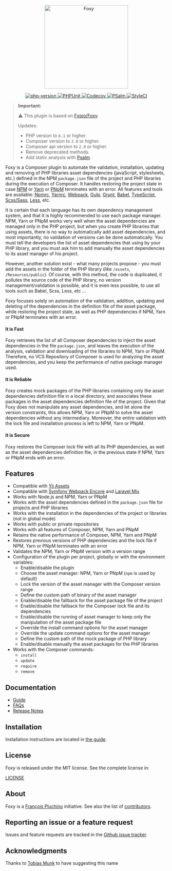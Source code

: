 <p align="center"><a href="https://github.com/php-forge/foxy" target="_blank">
    <img src="https://foxypkg.com/assets/img/logo.svg" width="260" alt="Foxy">
</a></p>

<p align="center">
    <a href="https://www.php.net/releases/8.1/en.php" target="_blank">
        <img src="https://img.shields.io/badge/PHP-%3E%3D8.1-787CB5" alt="php-version">
    </a>
    <a href="https://github.com/php-forge/foxy/actions/workflows/build.yml" target="_blank">
        <img src="https://github.com/php-forge/foxy/actions/workflows/build.yml/badge.svg" alt="PHPUnit">
    </a> 
    <a href="https://codecov.io/gh/php-forge/foxy" target="_blank">
        <img src="https://codecov.io/gh/php-forge/foxy/branch/main/graph/badge.svg?token=MF0XUGVLYC" alt="Codecov">
    </a>
    <a href="https://github.com/yii2-extensions/asset-bootstrap5/actions/workflows/static.yml" target="_blank">
        <img src="https://github.com/yii2-extensions/asset-bootstrap5/actions/workflows/static.yml/badge.svg" alt="PSalm">
    </a>      
    <a href="https://github.styleci.io/repos/745652761?branch=main" target="_blank">
        <img src="https://github.styleci.io/repos/745652761/shield?branch=main" alt="StyleCI">
    </a>  
</p>

> **Important:**
>
> ⚠ This plugin is based on [Fxpio/Foxy](https://github.com/fxpio/foxy).
> 
> Updates:
>  - PHP version to `8.1` or higher.
>  - Composer version to `2.0` or higher.
>  - Composer api version to `2.0` or higher.
>  - Remove deprecated methods.
>  - Add static analysis with [Psalm](https://psalm.dev).

Foxy is a Composer plugin to automate the validation, installation, updating and removing of PHP libraries
asset dependencies (javaScript, stylesheets, etc.) defined in the NPM `package.json` file of the project and
PHP libraries during the execution of Composer. It handles restoring the project state in case
[NPM](https://www.npmjs.com) or [Yarn](https://yarnpkg.com) or [PNpM](https://PNpM.io) terminates with an error. All features and tools
are available: [Npmrc](https://docs.npmjs.com/files/npmrc), [Yarnrc](https://yarnpkg.com/en/docs/yarnrc),
[Webpack](https://webpack.js.org), [Gulp](https://gulpjs.com), [Grunt](https://gruntjs.com),
[Babel](https://babeljs.io), [TypeScript](https://www.typescriptlang.org), [Scss/Sass](http://sass-lang.com),
[Less](http://lesscss.org), etc.

It is certain that each language has its own dependency management system, and that it is highly recommended to use
each package manager. NPM, Yarn or PNpM works very well when the asset dependencies are managed only in the PHP project,
but when you create PHP libraries that using assets, there is no way to automatically add asset dependencies,
and most importantly, no validation of versions can be done automatically. You must tell the developers
the list of asset dependencies that using by your PHP library, and you must ask him to add manually the asset
dependencies to its asset manager of his project.

However, another solution exist - what many projects propose - you must add the assets in the folder of the
PHP library (like `/assets`, `/Resources/public`). Of course, with this method, the code is duplicated, it
pollutes the source code of the PHP library, no version management/validation is possible, and it is even
less possible, to use all tools such as Babel, Scss, Less, etc ...

Foxy focuses solely on automation of the validation, addition, updating and deleting of the dependencies in
the definition file of the asset package, while restoring the project state, as well as PHP dependencies if
NPM, Yarn or PNpM terminates with an error.

#### It is Fast

Foxy retrieves the list of all Composer dependencies to inject the asset dependencies in the file `package.json`,
and leaves the execution of the analysis, validation and downloading of the libraries to NPM, Yarn or PNpM. Therefore,
no VCS Repository of Composer is used for analyzing the asset dependencies, and you keep the performance
of native package manager used.

#### It is Reliable

Foxy creates mock packages of the PHP libraries containing only the asset dependencies definition file
in a local directory, and associates these packages in the asset dependencies definition file of the
project. Given that Foxy does not manipulate any asset dependencies, and let alone the version constraints,
this allows NPM, Yarn or PNpM to solve the asset dependencies without any intermediary. Moreover, the entire
validation with the lock file and installation process is left to NPM, Yarn or PNpM.

#### It is Secure

Foxy restores the Composer lock file with all its PHP dependencies, as well as the asset dependencies
definition file, in the previous state if NPM, Yarn or PNpM ends with an error.

Features
--------

- Compatible with [Yii Assets](https://github.com/yiisoft/assets)
- Compatible with [Symfony Webpack Encore](http://symfony.com/doc/current/frontend.html)
  and [Laravel Mix](https://laravel.com/docs/master/mix)
- Works with Node.js and NPM, Yarn or PNpM
- Works with the asset dependencies defined in the `package.json` file for projects and PHP libraries
- Works with the installation in the dependencies of the project or libraries (not in global mode)
- Works with public or private repositories
- Works with all features of Composer, NPM, Yarn and PNpM
- Retains the native performance of Composer, NPM, Yarn and PNpM
- Restores previous versions of PHP dependencies and the lock file if NPM, Yarn or PNpM terminates with an error
- Validates the NPM, Yarn or PNpM version with a version range
- Configuration of the plugin per project, globally or with the environment variables:
  - Enable/disable the plugin
  - Choose the asset manager: NPM, Yarn or PNpM (`npm` is used by default)
  - Lock the version of the asset manager with the Composer version range
  - Define the custom path of binary of the asset manager
  - Enable/disable the fallback for the asset package file of the project
  - Enable/disable the fallback for the Composer lock file and its dependencies
  - Enable/disable the running of asset manager to keep only the manipulation of the asset package file
  - Override the install command options for the asset manager
  - Override the update command options for the asset manager
  - Define the custom path of the mock package of PHP library
  - Enable/disable manually the asset packages for the PHP libraries
- Works with the Composer commands:
  - `install`
  - `update`
  - `require`
  - `remove`

Documentation
-------------

- [Guide](resources/doc/index.md)
- [FAQs](resources/doc/faqs.md)
- [Release Notes](https://github.com/php-forge/foxy/releases)

Installation
------------

Installation instructions are located in [the guide](resources/doc/index.md).

License
-------

Foxy is released under the MIT license. See the complete license in:

[LICENSE](LICENSE)

About
-----

Foxy is a [François Pluchino](https://github.com/francoispluchino) initiative.
See also the list of [contributors](https://github.com/fxpio/foxy/contributors).

Reporting an issue or a feature request
---------------------------------------

Issues and feature requests are tracked in the [Github issue tracker](https://github.com/php-forge/foxy/issues).

Acknowledgments
---------------

Thanks to [Tobias Munk](https://github.com/schmunk42) to have suggesting this name
